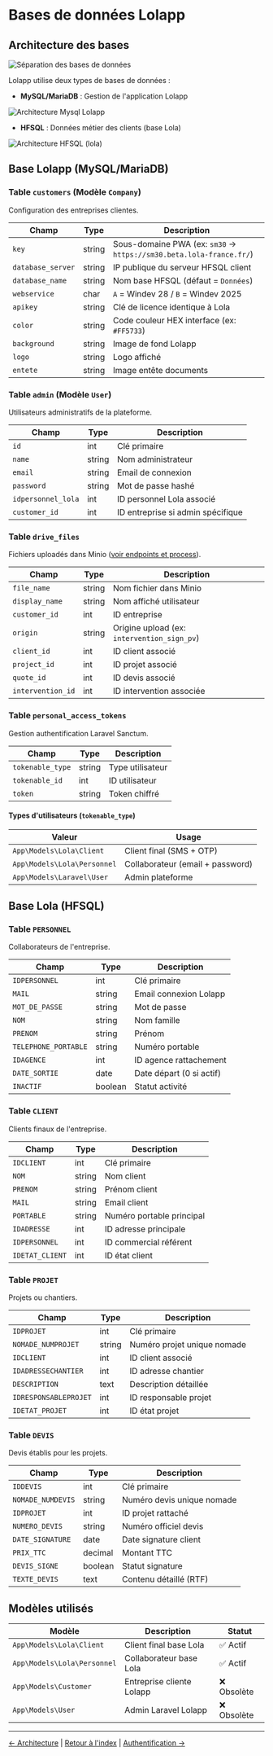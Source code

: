 # Bases de données Lolapp

## Architecture des bases

![Séparation des bases de données](https://imgur.com/v7dRqtB.png)

Lolapp utilise deux types de bases de données :

* **MySQL/MariaDB** : Gestion de l'application Lolapp

![Architecture Mysql Lolapp](https://imgur.com/HI71rQe.png)

* **HFSQL** : Données métier des clients (base Lola)

![Architecture HFSQL (lola)](https://imgur.com/Eu3bVcr.png)

## Base Lolapp (MySQL/MariaDB)

### Table `customers` (Modèle `Company`)

Configuration des entreprises clientes.

| Champ             | Type   | Description                                                         |
| ----------------- | ------ | ------------------------------------------------------------------- |
| `key`             | string | Sous-domaine PWA (ex: `sm30` → `https://sm30.beta.lola-france.fr/`) |
| `database_server` | string | IP publique du serveur HFSQL client                                 |
| `database_name`   | string | Nom base HFSQL (défaut = `Données`)                                 |
| `webservice`      | char   | `A` = Windev 28 / `B` = Windev 2025                                 |
| `apikey`          | string | Clé de licence identique à Lola                                     |
| `color`           | string | Code couleur HEX interface (ex: `#FF5733`)                          |
| `background`      | string | Image de fond Lolapp                                                |
| `logo`            | string | Logo affiché                                                        |
| `entete`          | string | Image entête documents                                              |

### Table `admin` (Modèle `User`)

Utilisateurs administratifs de la plateforme.

| Champ              | Type   | Description                       |
| ------------------ | ------ | --------------------------------- |
| `id`               | int    | Clé primaire                      |
| `name`             | string | Nom administrateur                |
| `email`            | string | Email de connexion                |
| `password`         | string | Mot de passe hashé                |
| `idpersonnel_lola` | int    | ID personnel Lola associé         |
| `customer_id`      | int    | ID entreprise si admin spécifique |

### Table `drive_files`

Fichiers uploadés dans Minio ([voir endpoints et process](drives_files.md)).

| Champ             | Type   | Description                                 |
| ----------------- | ------ | ------------------------------------------- |
| `file_name`       | string | Nom fichier dans Minio                      |
| `display_name`    | string | Nom affiché utilisateur                     |
| `customer_id`     | int    | ID entreprise                               |
| `origin`          | string | Origine upload (ex: `intervention_sign_pv`) |
| `client_id`       | int    | ID client associé                           |
| `project_id`      | int    | ID projet associé                           |
| `quote_id`        | int    | ID devis associé                            |
| `intervention_id` | int    | ID intervention associée                    |

### Table `personal_access_tokens`

Gestion authentification Laravel Sanctum.

| Champ            | Type   | Description      |
| ---------------- | ------ | ---------------- |
| `tokenable_type` | string | Type utilisateur |
| `tokenable_id`   | int    | ID utilisateur   |
| `token`          | string | Token chiffré    |

#### Types d'utilisateurs (`tokenable_type`)

| Valeur                      | Usage                            |
| --------------------------- | -------------------------------- |
| `App\Models\Lola\Client`    | Client final (SMS + OTP)         |
| `App\Models\Lola\Personnel` | Collaborateur (email + password) |
| `App\Models\Laravel\User`   | Admin plateforme                 |

## Base Lola (HFSQL)

### Table `PERSONNEL`

Collaborateurs de l'entreprise.

| Champ                | Type    | Description              |
| -------------------- | ------- | ------------------------ |
| `IDPERSONNEL`        | int     | Clé primaire             |
| `MAIL`               | string  | Email connexion Lolapp   |
| `MOT_DE_PASSE`       | string  | Mot de passe             |
| `NOM`                | string  | Nom famille              |
| `PRENOM`             | string  | Prénom                   |
| `TELEPHONE_PORTABLE` | string  | Numéro portable          |
| `IDAGENCE`           | int     | ID agence rattachement   |
| `DATE_SORTIE`        | date    | Date départ (0 si actif) |
| `INACTIF`            | boolean | Statut activité          |

### Table `CLIENT`

Clients finaux de l'entreprise.

| Champ           | Type   | Description               |
| --------------- | ------ | ------------------------- |
| `IDCLIENT`      | int    | Clé primaire              |
| `NOM`           | string | Nom client                |
| `PRENOM`        | string | Prénom client             |
| `MAIL`          | string | Email client              |
| `PORTABLE`      | string | Numéro portable principal |
| `IDADRESSE`     | int    | ID adresse principale     |
| `IDPERSONNEL`   | int    | ID commercial référent    |
| `IDETAT_CLIENT` | int    | ID état client            |

### Table `PROJET`

Projets ou chantiers.

| Champ                 | Type   | Description                 |
| --------------------- | ------ | --------------------------- |
| `IDPROJET`            | int    | Clé primaire                |
| `NOMADE_NUMPROJET`    | string | Numéro projet unique nomade |
| `IDCLIENT`            | int    | ID client associé           |
| `IDADRESSECHANTIER`   | int    | ID adresse chantier         |
| `DESCRIPTION`         | text   | Description détaillée       |
| `IDRESPONSABLEPROJET` | int    | ID responsable projet       |
| `IDETAT_PROJET`       | int    | ID état projet              |

### Table `DEVIS`

Devis établis pour les projets.

| Champ             | Type    | Description                |
| ----------------- | ------- | -------------------------- |
| `IDDEVIS`         | int     | Clé primaire               |
| `NOMADE_NUMDEVIS` | string  | Numéro devis unique nomade |
| `IDPROJET`        | int     | ID projet rattaché         |
| `NUMERO_DEVIS`    | string  | Numéro officiel devis      |
| `DATE_SIGNATURE`  | date    | Date signature client      |
| `PRIX_TTC`        | decimal | Montant TTC                |
| `DEVIS_SIGNE`     | boolean | Statut signature           |
| `TEXTE_DEVIS`     | text    | Contenu détaillé (RTF)     |

## Modèles utilisés

| Modèle                      | Description               | Statut     |
| --------------------------- | ------------------------- | ---------- |
| `App\Models\Lola\Client`    | Client final base Lola    | ✅ Actif    |
| `App\Models\Lola\Personnel` | Collaborateur base Lola   | ✅ Actif    |
| `App\Models\Customer`       | Entreprise cliente Lolapp | ❌ Obsolète |
| `App\Models\User`           | Admin Laravel Lolapp      | ❌ Obsolète |

***

[← Architecture](architecture.md) | [Retour à l'index](README.md) | [Authentification →](authentication.md)
